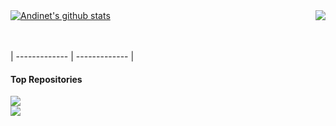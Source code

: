 <!--
**andyasne/andyasne** is a ✨ _special_ ✨ repository because its `README.md` (this file) appears on your GitHub profile.
 
- 🔭 I’m currently working on ...
- 🌱 I’m currently learning ...
- 👯 I’m looking to collaborate on ...
- 🤔 I’m looking for help with ...
- 💬 Ask me about ...
- 📫 How to reach me: ...
- 😄 Pronouns: ...
- ⚡ Fun fact: ...
-->

<a href="https://github.com/andyasne?tab=repositories">
 <img align="center" src="https://github-readme-stats.vercel.app/api?username=andyasne&theme=nord&count_private=true&show_icons=true&langs_count=7" alt="Andinet's github stats"/>
</a>
<a href="https://github.com/andyasne?tab=repositories">
<img align="right" src="https://github-readme-stats.vercel.app/api/top-langs/?username=andyasne&theme=nord&hide_langs_below=1&count_private=true&langs_count=7&include_all_commits=true" />
</a>

 <br /><br />
| ------------- | ------------- |
#### Top Repositories


<a href="https://github.com/andyasne/Staketracker">
  <img align="center" src="https://github-readme-stats.vercel.app/api/pin/?username=andyasne&repo=Staketracker&theme=buefy&count_private=true" />
</a><br />
<a href="https://github.com/andyasne?tab=repositories">
  <img align="center" src="https://github-readme-stats.vercel.app/api/pin/?username=andyasne&repo=commcare-hq&theme=buefy" />
</a>

<br />

 
